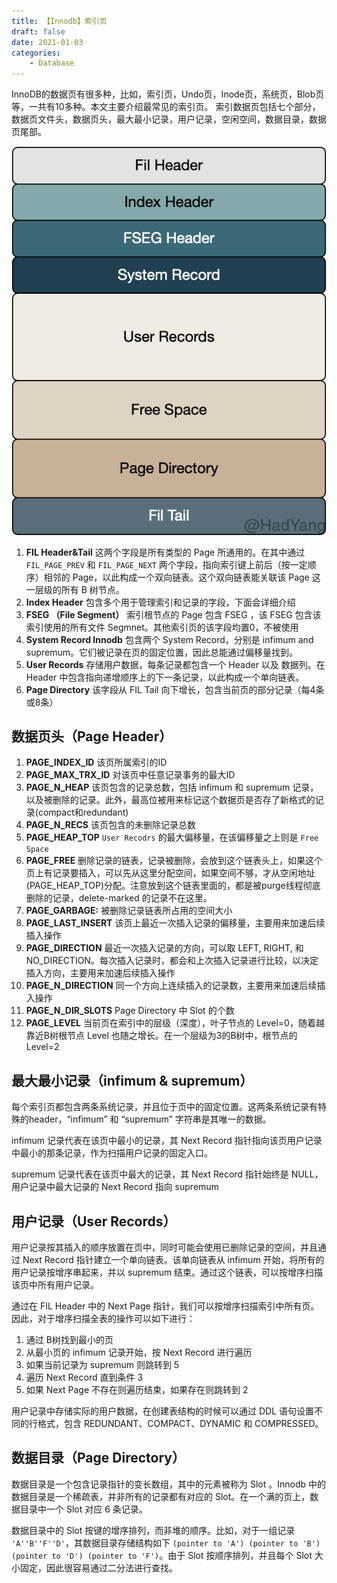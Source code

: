```yaml
---
title: 【Innodb】索引页
draft: false
date: 2021-01-03
categories: 
    - Database
---
```


InnoDB的数据页有很多种，比如，索引页，Undo页，Inode页，系统页，Blob页等，一共有10多种。本文主要介绍最常见的索引页。 索引数据页包括七个部分，数据页文件头，数据页头，最大最小记录，用户记录，空闲空间，数据目录，数据页尾部。

![](assists/innodb_index_page.png)

1. **FIL Header&Tail** 这两个字段是所有类型的 Page 所通用的。在其中通过 `FIL_PAGE_PREV` 和 `FIL_PAGE_NEXT` 两个字段，指向索引键上前后（按一定顺序）相邻的 Page，以此构成一个双向链表。这个双向链表能关联该 Page 这一层级的所有 B 树节点。
2. **Index Header** 包含多个用于管理索引和记录的字段，下面会详细介绍
3. **FSEG （File Segment）** 索引根节点的 Page 包含 FSEG ，该 FSEG 包含该索引使用的所有文件 Segmnet。其他索引页的该字段均置0，不被使用
4. **System Record Innodb** 包含两个 System Record，分别是 infimum and supremum。它们被记录在页的固定位置，因此总能通过偏移量找到。
5. **User Records** 存储用户数据，每条记录都包含一个 Header 以及 数据列。在 Header 中包含指向递增顺序上的下一条记录，以此构成一个单向链表。
6. **Page Directory** 该字段从 FIL Tail 向下增长，包含当前页的部分记录（每4条或8条） 


## 数据页头（Page Header）


1. **PAGE_INDEX_ID** 该页所属索引的ID
2. **PAGE_MAX_TRX_ID** 对该页中任意记录事务的最大ID
3. **PAGE_N_HEAP** 该页包含的记录总数，包括  infimum 和 supremum 记录，以及被删除的记录。此外，最高位被用来标记这个数据页是否存了新格式的记录(compact和redundant)
4. **PAGE_N_RECS** 该页包含的未删除记录总数
5. **PAGE_HEAP_TOP** `User Recodrs` 的最大偏移量，在该偏移量之上则是 `Free Space`
6. **PAGE_FREE** 删除记录的链表，记录被删除，会放到这个链表头上，如果这个页上有记录要插入，可以先从这里分配空间，如果空间不够，才从空闲地址(PAGE_HEAP_TOP)分配。注意放到这个链表里面的，都是被purge线程彻底删除的记录，delete-marked 的记录不在这里。
7. **PAGE_GARBAGE:** 被删除记录链表所占用的空间大小
8. **PAGE_LAST_INSERT** 该页上最近一次插入记录的偏移量，主要用来加速后续插入操作
9.  **PAGE_DIRECTION** 最近一次插入记录的方向，可以取 LEFT, RIGHT, 和 NO_DIRECTION。每次插入记录时，都会和上次插入记录进行比较，以决定插入方向，主要用来加速后续插入操作
10. **PAGE_N_DIRECTION** 同一个方向上连续插入的记录数，主要用来加速后续插入操作
11. **PAGE_N_DIR_SLOTS** Page Directory 中 Slot 的个数
12. **PAGE_LEVEL** 当前页在索引中的层级（深度），叶子节点的 Level=0，随着越靠近B树根节点 Level 也随之增长。在一个层级为3的B树中，根节点的 Level=2


## 最大最小记录（infimum & supremum）


每个索引页都包含两条系统记录，并且位于页中的固定位置。这两条系统记录有特殊的header，“infimum” 和 “supremum” 字符串是其唯一的数据。

infimum 记录代表在该页中最小的记录，其 Next Record 指针指向该页用户记录中最小的那条记录，作为扫描用户记录的固定入口。

supremum 记录代表在该页中最大的记录，其 Next Record 指针始终是 NULL，用户记录中最大记录的 Next Record 指向 supremum


## 用户记录（User Records）


用户记录按其插入的顺序放置在页中，同时可能会使用已删除记录的空间，并且通过 Next Record 指针建立一个单向链表。该单向链表从 infimum 开始，将所有的用户记录按增序串起来，并以 supremum 结束。通过这个链表，可以按增序扫描该页中所有用户记录。

通过在 FIL Header 中的 Next Page 指针，我们可以按增序扫描索引中所有页。因此，对于增序扫描全表的操作可以如下进行：
1. 通过 B树找到最小的页
2. 从最小页的 infimum 记录开始，按 Next Record 进行遍历
3. 如果当前记录为 supremum 则跳转到 5
4. 遍历 Next Record 直到条件 3
5. 如果 Next Page 不存在则遍历结束，如果存在则跳转到 2

用户记录中存储实际的用户数据，在创建表结构的时候可以通过 DDL 语句设置不同的行格式，包含 REDUNDANT、COMPACT、DYNAMIC 和 COMPRESSED。

## 数据目录（Page Directory）


数据目录是一个包含记录指针的变长数组，其中的元素被称为 Slot 。Innodb 中的数据目录是一个稀疏表，并非所有的记录都有对应的 Slot。在一个满的页上，数据目录中一个 Slot 对应 6 条记录。

数据目录中的 Slot 按键的增序排列，而非堆的顺序。比如，对于一组记录 `'A''B''F''D'`，其数据目录存储结构如下 `(pointer to 'A') (pointer to 'B') (pointer to 'D') (pointer to 'F')`。由于 Slot 按顺序排列，并且每个 Slot 大小固定，因此很容易通过二分法进行查找。




<!-- 

## 参考

1. https://blog.jcole.us/2013/01/07/the-physical-structure-of-innodb-index-pages/
2. https://dev.mysql.com/doc/internals/en/innodb-page-directory.html
3. https://www.zhihu.com/question/268388266/answer/337074461
4. http://mysql.taobao.org/monthly/2018/04/03/
5. https://dba.stackexchange.com/questions/220877/how-are-page-splits-determined-internally-in-mysql 
6. 

-->



